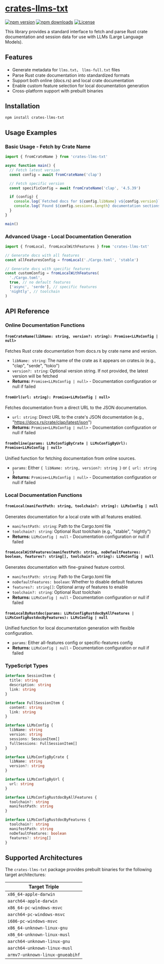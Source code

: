 # [crates-llms-txt](https://www.npmjs.com/package/crates-llms-txt)

[![npm version][npm-version-src]][npm-version-href]
[![npm downloads][npm-downloads-src]][npm-downloads-href]
[![License][license-src]][license-href]

This library provides a standard interface to fetch and parse Rust crate documentation and session data for use with LLMs (Large Language Models).

## **Features**

- Generate metadata for `llms.txt`、 `llms-full.txt` files
- Parse Rust crate documentation into standardized formats
- Support both online (docs.rs) and local crate documentation
- Enable custom feature selection for local documentation generation
- Cross-platform support with prebuilt binaries

## **Installation**

```bash
npm install crates-llms-txt
```

## **Usage Examples**

### Basic Usage - Fetch by Crate Name

```ts
import { fromCrateName } from 'crates-llms-txt'

async function main() {
  // Fetch latest version
  const config = await fromCrateName('clap')

  // Fetch specific version
  const specificConfig = await fromCrateName('clap', '4.5.39')

  if (config) {
    console.log(`Fetched docs for ${config.libName} v${config.version}`)
    console.log(`Found ${config.sessions.length} documentation sections`)
  }
}

main()
```

### Advanced Usage - Local Documentation Generation

```ts
import { fromLocal, fromLocalWithFeatures } from 'crates-llms-txt'

// Generate docs with all features
const allFeaturesConfig = fromLocal('./Cargo.toml', 'stable')

// Generate docs with specific features
const customConfig = fromLocalWithFeatures(
  './Cargo.toml',
  true, // no default features
  ['async', 'serde'], // specific features
  'nightly', // toolchain
)
```

## **API Reference**

### Online Documentation Functions

#### `fromCrateName(libName: string, version?: string): Promise<LLMsConfig | null>`

Fetches Rust crate documentation from docs.rs by crate name and version.

- `libName: string`: The name of the crate as it appears on crates.io (e.g., "clap", "serde", "tokio")
- `version?: string`: Optional version string. If not provided, the latest version will be fetched
- **Returns:** `Promise<LLMsConfig | null>` - Documentation configuration or null if failed

#### `fromUrl(url: string): Promise<LLMsConfig | null>`

Fetches documentation from a direct URL to the JSON documentation.

- `url: string`: Direct URL to the crate's JSON documentation (e.g., "https://docs.rs/crate/clap/latest/json")
- **Returns:** `Promise<LLMsConfig | null>` - Documentation configuration or null if failed

#### `fromOnline(params: LLMsConfigByCrate | LLMsConfigByUrl): Promise<LLMsConfig | null>`

Unified function for fetching documentation from online sources.

- `params`: Either `{ libName: string, version?: string }` or `{ url: string }`
- **Returns:** `Promise<LLMsConfig | null>` - Documentation configuration or null if failed

### Local Documentation Functions

#### `fromLocal(manifestPath: string, toolchain?: string): LLMsConfig | null`

Generates documentation for a local crate with all features enabled.

- `manifestPath: string`: Path to the Cargo.toml file
- `toolchain?: string`: Optional Rust toolchain (e.g., "stable", "nightly")
- **Returns:** `LLMsConfig | null` - Documentation configuration or null if failed

#### `fromLocalWithFeatures(manifestPath: string, noDefaultFeatures: boolean, features?: string[], toolchain?: string): LLMsConfig | null`

Generates documentation with fine-grained feature control.

- `manifestPath: string`: Path to the Cargo.toml file
- `noDefaultFeatures: boolean`: Whether to disable default features
- `features?: string[]`: Optional array of features to enable
- `toolchain?: string`: Optional Rust toolchain
- **Returns:** `LLMsConfig | null` - Documentation configuration or null if failed

#### `fromLocalByRustdoc(params: LLMsConfigRustdocByAllFeatures | LLMsConfigRustdocByFeatures): LLMsConfig | null`

Unified function for local documentation generation with flexible configuration.

- `params`: Either all-features config or specific-features config
- **Returns:** `LLMsConfig | null` - Documentation configuration or null if failed

### TypeScript Types

```typescript
interface SessionItem {
  title: string
  description: string
  link: string
}

interface FullSessionItem {
  content: string
  link: string
}

interface LLMsConfig {
  libName: string
  version: string
  sessions: SessionItem[]
  fullSessions: FullSessionItem[]
}

interface LLMsConfigByCrate {
  libName: string
  version?: string
}

interface LLMsConfigByUrl {
  url: string
}

interface LLMsConfigRustdocByAllFeatures {
  toolchain?: string
  manifestPath: string
}

interface LLMsConfigRustdocByFeatures {
  toolchain?: string
  manifestPath: string
  noDefaultFeatures: boolean
  features?: string[]
}
```

## Supported Architectures

The `crates-llms-txt` package provides prebuilt binaries for the following target architectures:

| Target Triple                   |
| ------------------------------- |
| `x86_64-apple-darwin`           |
| `aarch64-apple-darwin`          |
| `x86_64-pc-windows-msvc`        |
| `aarch64-pc-windows-msvc`       |
| `i686-pc-windows-msvc`          |
| `x86_64-unknown-linux-gnu`      |
| `x86_64-unknown-linux-musl`     |
| `aarch64-unknown-linux-gnu`     |
| `aarch64-unknown-linux-musl`    |
| `armv7-unknown-linux-gnueabihf` |

<!-- Badges -->

[npm-version-src]: https://img.shields.io/npm/v/crates-llms-txt?style=flat&colorA=080f12&colorB=1fa669
[npm-version-href]: https://npmjs.com/package/crates-llms-txt
[npm-downloads-src]: https://img.shields.io/npm/dm/crates-llms-txt?style=flat&colorA=080f12&colorB=1fa669
[npm-downloads-href]: https://npmjs.com/package/crates-llms-txt
[license-src]: https://img.shields.io/github/license/kingsword09/crates_llms_txt.svg?style=flat&colorA=080f12&colorB=1fa669
[license-href]: https://github.com/kingsword09/crates_llms_txt/blob/main/LICENSE
